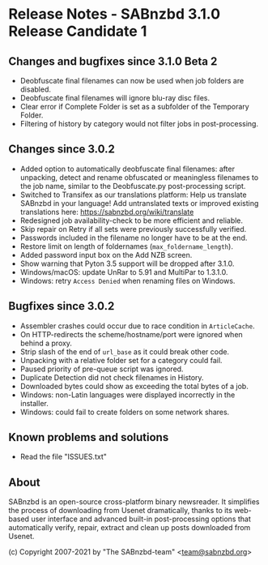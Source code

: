 Release Notes - SABnzbd 3.1.0 Release Candidate 1
=========================================================

## Changes and bugfixes since 3.1.0 Beta 2
- Deobfuscate final filenames can now be used when job folders are disabled.
- Deobfuscate final filenames will ignore blu-ray disc files.
- Clear error if Complete Folder is set as a subfolder of the Temporary Folder.
- Filtering of history by category would not filter jobs in post-processing.

## Changes since 3.0.2
- Added option to automatically deobfuscate final filenames: after unpacking, 
  detect and rename obfuscated or meaningless filenames to the job name, 
  similar to the Deobfuscate.py post-processing script. 
- Switched to Transifex as our translations platform:
  Help us translate SABnzbd in your language! Add untranslated texts or 
  improved existing translations here: https://sabnzbd.org/wiki/translate
- Redesigned job availability-check to be more efficient and reliable.
- Skip repair on Retry if all sets were previously successfully verified.
- Passwords included in the filename no longer have to be at the end.
- Restore limit on length of foldernames (`max_foldername_length`).
- Added password input box on the Add NZB screen. 
- Show warning that Pyton 3.5 support will be dropped after 3.1.0.
- Windows/macOS: update UnRar to 5.91 and MultiPar to 1.3.1.0.
- Windows: retry `Access Denied` when renaming files on Windows. 

## Bugfixes since 3.0.2
- Assembler crashes could occur due to race condition in `ArticleCache`.
- On HTTP-redirects the scheme/hostname/port were ignored when behind a proxy.
- Strip slash of the end of `url_base` as it could break other code.
- Unpacking with a relative folder set for a category could fail.
- Paused priority of pre-queue script was ignored.
- Duplicate Detection did not check filenames in History.
- Downloaded bytes could show as exceeding the total bytes of a job.
- Windows: non-Latin languages were displayed incorrectly in the installer.
- Windows: could fail to create folders on some network shares.

## Known problems and solutions
- Read the file "ISSUES.txt"

## About
  SABnzbd is an open-source cross-platform binary newsreader.
  It simplifies the process of downloading from Usenet dramatically, thanks
  to its web-based user interface and advanced built-in post-processing options
  that automatically verify, repair, extract and clean up posts downloaded
  from Usenet.

  (c) Copyright 2007-2021 by "The SABnzbd-team" \<team@sabnzbd.org\>
